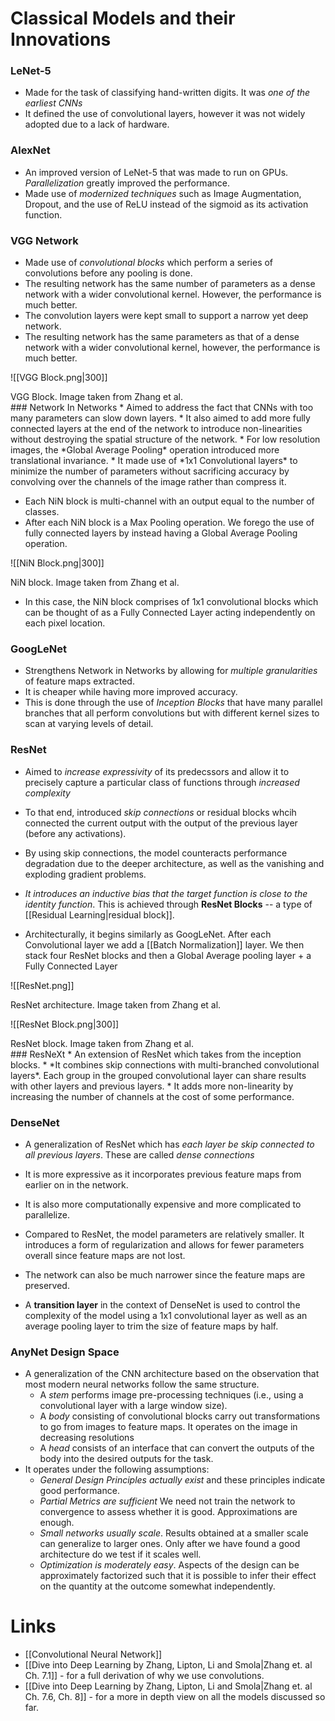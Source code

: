 # Classical Models and their Innovations
### LeNet-5
* Made for the task of classifying hand-written digits. It was *one of the earliest CNNs*
* It defined the use of convolutional layers, however it was not widely adopted due to a lack of hardware. 

### AlexNet
* An improved version of LeNet-5 that was made to run on GPUs. *Parallelization* greatly improved the performance.
* Made use of *modernized techniques* such as Image Augmentation, Dropout, and the use of ReLU instead of the sigmoid as its activation function.

### VGG Network
* Made use of *convolutional blocks* which perform a series of convolutions before any pooling is done.
* The resulting network has the same number of parameters as a dense network with a wider convolutional kernel. However, the performance is much better.
* The convolution layers were kept small to support a narrow yet deep network. 
* The resulting network has the same parameters as that of a dense network with a wider convolutional kernel, however, the performance is much better.

![[VGG Block.png|300]]
<figcaption> VGG Block. Image taken from Zhang et al. </figcaption>
### Network In Networks
* Aimed to address the fact that CNNs with too many parameters can slow down layers. 
* It also aimed to add more fully connected layers at the end of the network to introduce non-linearities without destroying the spatial structure of the network.
* For low resolution images, the *Global Average Pooling* operation introduced more translational invariance.
* It made use of *1x1 Convolutional layers* to minimize the number of parameters without sacrificing accuracy by convolving over the channels of the image rather than compress it.

* Each NiN block is multi-channel with an output equal to the number of classes. 
* After each NiN block is a Max Pooling operation. We forego the use of fully connected layers by instead having a Global Average Pooling operation.

![[NiN Block.png|300]]
<figcaption> NiN block. Image taken from Zhang et al. </figcaption>

* In this case, the NiN block comprises of 1x1 convolutional blocks which can be thought of as a Fully Connected Layer acting independently on each pixel location.

### GoogLeNet
* Strengthens Network in Networks by allowing for *multiple granularities* of feature maps extracted. 
* It is cheaper while having more improved accuracy. 
* This is done through the use of *Inception Blocks* that have many parallel branches that all perform convolutions but with different kernel sizes to scan at varying levels of detail.

### ResNet
* Aimed to *increase expressivity* of its predecssors and allow it to precisely capture a particular class of functions through *increased complexity* 
* To that end, introduced *skip connections* or residual blocks whcih connected the current output with the output of the previous layer (before any activations). 
* By using skip connections, the model counteracts performance degradation due to the deeper architecture, as well as the vanishing and exploding gradient problems.
* *It introduces an inductive bias that the target function is close to the identity function*. This is achieved through  **ResNet Blocks** -- a type of [[Residual Learning|residual block]].

* Architecturally, it begins similarly as GoogLeNet. After each Convolutional layer we add a [[Batch Normalization]] layer. We then stack four ResNet blocks and then a Global Average pooling layer + a Fully Connected Layer

![[ResNet.png]]
<figcaption> ResNet architecture. Image taken from Zhang et al. </figcaption>

![[ResNet Block.png|300]]
<figcaption> ResNet block. Image taken from Zhang et al. </figcaption>
### ResNeXt
* An extension of ResNet which takes from the inception blocks.
* *It combines skip connections with multi-branched convolutional layers*. Each group in the grouped convolutional layer can share results with other layers and previous layers.
* It adds more non-linearity by increasing the number of channels at the cost of some performance.

### DenseNet
* A generalization of ResNet which has *each layer be skip connected to all previous layers*. These are called *dense connections*
* It is more expressive as it incorporates previous feature maps from earlier on in the network. 
* It is also more computationally expensive and more complicated to parallelize.
* Compared to ResNet, the model parameters are relatively smaller. It introduces a form of regularization and allows for fewer parameters overall since feature maps are not lost. 
* The network can also be much narrower since the feature maps are preserved.

* A **transition layer** in the context of DenseNet is used to control the complexity of the model using a 1x1 convolutional layer as well as an average pooling layer to trim the size of feature maps by half.

### AnyNet Design Space
* A generalization of the CNN architecture based on the observation that most modern neural networks follow the same structure.
	* A *stem* performs image pre-processing techniques (i.e., using a convolutional layer with a large window size).
	* A *body* consisting of convolutional blocks carry out transformations to go from images to feature maps. It operates on the image in decreasing resolutions
	* A *head* consists of an interface that can convert the outputs of the body into the desired outputs for the task.
* It operates under the following assumptions:
	* *General Design Principles actually exist* and these principles indicate good performance.
	* *Partial Metrics are sufficient* We need not train the network to convergence to assess whether it is good. Approximations are enough.
	* *Small networks usually scale*. Results obtained at a smaller scale can generalize to larger ones. Only after we have found a good architecture do we test if it scales well.
	* *Optimization is moderately easy*. Aspects of the design can be approximately factorized such that it is possible to infer their effect on the quantity at the outcome somewhat independently.

# Links
* [[Convolutional Neural Network]]
* [[Dive into Deep Learning by Zhang, Lipton, Li and Smola|Zhang et. al Ch. 7.1]] - for a full derivation of why we use convolutions. 
* [[Dive into Deep Learning by Zhang, Lipton, Li and Smola|Zhang et. al Ch. 7.6, Ch. 8]] - for a more in depth view on all the models discussed so far. 

